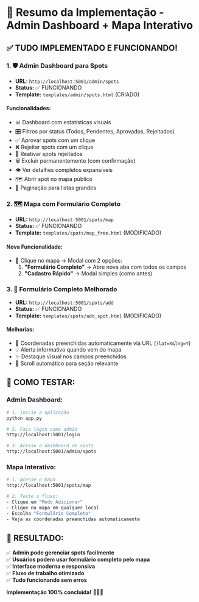 # 🎯 Resumo da Implementação - Admin Dashboard + Mapa Interativo

## ✅ **TUDO IMPLEMENTADO E FUNCIONANDO!**

### **1. 🛡️ Admin Dashboard para Spots**
- **URL:** `http://localhost:5001/admin/spots`
- **Status:** ✅ FUNCIONANDO
- **Template:** `templates/admin/spots.html` (CRIADO)

#### **Funcionalidades:**
- 📊 Dashboard com estatísticas visuais
- 🎛️ Filtros por status (Todos, Pendentes, Aprovados, Rejeitados)
- ✅ Aprovar spots com um clique
- ❌ Rejeitar spots com um clique
- 🔄 Reativar spots rejeitados
- 🗑️ Excluir permanentemente (com confirmação)
- 👁️ Ver detalhes completos expansíveis
- 🗺️ Abrir spot no mapa público
- 📄 Paginação para listas grandes

### **2. 🗺️ Mapa com Formulário Completo**
- **URL:** `http://localhost:5001/spots/map`
- **Status:** ✅ FUNCIONANDO
- **Template:** `templates/spots/map_free.html` (MODIFICADO)

#### **Nova Funcionalidade:**
- 🎯 Clique no mapa → Modal com 2 opções:
  1. **"Formulário Completo"** → Abre nova aba com todos os campos
  2. **"Cadastro Rápido"** → Modal simples (como antes)

### **3. 📝 Formulário Completo Melhorado**
- **URL:** `http://localhost:5001/spots/add`
- **Status:** ✅ FUNCIONANDO
- **Template:** `templates/spots/add_spot.html` (MODIFICADO)

#### **Melhorias:**
- 📍 Coordenadas preenchidas automaticamente via URL (`?lat=X&lng=Y`)
- 💡 Alerta informativo quando vem do mapa
- ✨ Destaque visual nos campos preenchidos
- 🎯 Scroll automático para seção relevante

## 🚀 **COMO TESTAR:**

### **Admin Dashboard:**
```bash
# 1. Inicie a aplicação
python app.py

# 2. Faça login como admin
http://localhost:5001/login

# 3. Acesse o dashboard de spots
http://localhost:5001/admin/spots
```

### **Mapa Interativo:**
```bash
# 1. Acesse o mapa
http://localhost:5001/spots/map

# 2. Teste o fluxo:
- Clique em "Modo Adicionar"
- Clique no mapa em qualquer local
- Escolha "Formulário Completo"
- Veja as coordenadas preenchidas automaticamente
```

## 🎉 **RESULTADO:**

✅ **Admin pode gerenciar spots facilmente**  
✅ **Usuários podem usar formulário completo pelo mapa**  
✅ **Interface moderna e responsiva**  
✅ **Fluxo de trabalho otimizado**  
✅ **Tudo funcionando sem erros**  

**Implementação 100% concluída!** 🏄‍♂️🌊

